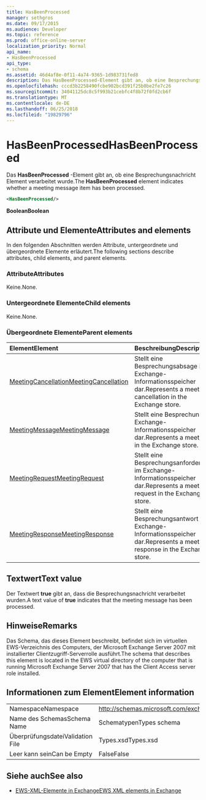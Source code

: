 ```yaml
---
title: HasBeenProcessed
manager: sethgros
ms.date: 09/17/2015
ms.audience: Developer
ms.topic: reference
ms.prod: office-online-server
localization_priority: Normal
api_name:
- HasBeenProcessed
api_type:
- schema
ms.assetid: 46d4af8e-0f11-4a74-9365-1d983731fed8
description: Das HasBeenProcessed-Element gibt an, ob eine Besprechungsnachricht Element verarbeitet wurde.
ms.openlocfilehash: cccd3b2258490fcbe902bcd391f25b0be2fe7c26
ms.sourcegitcommit: 34041125dc8c5f993b21cebfc4f8b72f0fd2cb6f
ms.translationtype: MT
ms.contentlocale: de-DE
ms.lasthandoff: 06/25/2018
ms.locfileid: "19829796"
---
```

# <a name="hasbeenprocessed"></a><span data-ttu-id="6d635-103">HasBeenProcessed</span><span class="sxs-lookup"><span data-stu-id="6d635-103">HasBeenProcessed</span></span>

<span data-ttu-id="6d635-104">Das **HasBeenProcessed** -Element gibt an, ob eine Besprechungsnachricht Element verarbeitet wurde.</span><span class="sxs-lookup"><span data-stu-id="6d635-104">The **HasBeenProcessed** element indicates whether a meeting message item has been processed.</span></span> 
  
```xml
<HasBeenProcessed/>
```

 <span data-ttu-id="6d635-105">**Boolean**</span><span class="sxs-lookup"><span data-stu-id="6d635-105">**Boolean**</span></span>
## <a name="attributes-and-elements"></a><span data-ttu-id="6d635-106">Attribute und Elemente</span><span class="sxs-lookup"><span data-stu-id="6d635-106">Attributes and elements</span></span>

<span data-ttu-id="6d635-107">In den folgenden Abschnitten werden Attribute, untergeordnete und übergeordnete Elemente erläutert.</span><span class="sxs-lookup"><span data-stu-id="6d635-107">The following sections describe attributes, child elements, and parent elements.</span></span>
  
### <a name="attributes"></a><span data-ttu-id="6d635-108">Attribute</span><span class="sxs-lookup"><span data-stu-id="6d635-108">Attributes</span></span>

<span data-ttu-id="6d635-109">Keine.</span><span class="sxs-lookup"><span data-stu-id="6d635-109">None.</span></span>
  
### <a name="child-elements"></a><span data-ttu-id="6d635-110">Untergeordnete Elemente</span><span class="sxs-lookup"><span data-stu-id="6d635-110">Child elements</span></span>

<span data-ttu-id="6d635-111">Keine.</span><span class="sxs-lookup"><span data-stu-id="6d635-111">None.</span></span>
  
### <a name="parent-elements"></a><span data-ttu-id="6d635-112">Übergeordnete Elemente</span><span class="sxs-lookup"><span data-stu-id="6d635-112">Parent elements</span></span>

|<span data-ttu-id="6d635-113">**Element**</span><span class="sxs-lookup"><span data-stu-id="6d635-113">**Element**</span></span>|<span data-ttu-id="6d635-114">**Beschreibung**</span><span class="sxs-lookup"><span data-stu-id="6d635-114">**Description**</span></span>|
|:-----|:-----|
|[<span data-ttu-id="6d635-115">MeetingCancellation</span><span class="sxs-lookup"><span data-stu-id="6d635-115">MeetingCancellation</span></span>](meetingcancellation.md) <br/> |<span data-ttu-id="6d635-116">Stellt eine Besprechungsabsage im Exchange-Informationsspeicher dar.</span><span class="sxs-lookup"><span data-stu-id="6d635-116">Represents a meeting cancellation in the Exchange store.</span></span>  <br/> |
|[<span data-ttu-id="6d635-117">MeetingMessage</span><span class="sxs-lookup"><span data-stu-id="6d635-117">MeetingMessage</span></span>](meetingmessage.md) <br/> |<span data-ttu-id="6d635-118">Stellt eine Besprechung im Exchange-Informationsspeicher dar.</span><span class="sxs-lookup"><span data-stu-id="6d635-118">Represents a meeting in the Exchange store.</span></span>  <br/> |
|[<span data-ttu-id="6d635-119">MeetingRequest</span><span class="sxs-lookup"><span data-stu-id="6d635-119">MeetingRequest</span></span>](meetingrequest.md) <br/> |<span data-ttu-id="6d635-120">Stellt eine Besprechungsanforderung im Exchange-Informationsspeicher dar.</span><span class="sxs-lookup"><span data-stu-id="6d635-120">Represents a meeting request in the Exchange store.</span></span>  <br/> |
|[<span data-ttu-id="6d635-121">MeetingResponse</span><span class="sxs-lookup"><span data-stu-id="6d635-121">MeetingResponse</span></span>](meetingresponse.md) <br/> |<span data-ttu-id="6d635-122">Stellt eine Besprechungsantwort im Exchange-Informationsspeicher dar.</span><span class="sxs-lookup"><span data-stu-id="6d635-122">Represents a meeting response in the Exchange store.</span></span>  <br/> |
   
## <a name="text-value"></a><span data-ttu-id="6d635-123">Textwert</span><span class="sxs-lookup"><span data-stu-id="6d635-123">Text value</span></span>

<span data-ttu-id="6d635-124">Der Textwert **true** gibt an, dass die Besprechungsnachricht verarbeitet wurden.</span><span class="sxs-lookup"><span data-stu-id="6d635-124">A text value of **true** indicates that the meeting message has been processed.</span></span> 
  
## <a name="remarks"></a><span data-ttu-id="6d635-125">Hinweise</span><span class="sxs-lookup"><span data-stu-id="6d635-125">Remarks</span></span>

<span data-ttu-id="6d635-126">Das Schema, das dieses Element beschreibt, befindet sich im virtuellen EWS-Verzeichnis des Computers, der Microsoft Exchange Server 2007 mit installierter Clientzugriff-Serverrolle ausführt.</span><span class="sxs-lookup"><span data-stu-id="6d635-126">The schema that describes this element is located in the EWS virtual directory of the computer that is running Microsoft Exchange Server 2007 that has the Client Access server role installed.</span></span>
  
## <a name="element-information"></a><span data-ttu-id="6d635-127">Informationen zum Element</span><span class="sxs-lookup"><span data-stu-id="6d635-127">Element information</span></span>

|||
|:-----|:-----|
|<span data-ttu-id="6d635-128">Namespace</span><span class="sxs-lookup"><span data-stu-id="6d635-128">Namespace</span></span>  <br/> |http://schemas.microsoft.com/exchange/services/2006/types  <br/> |
|<span data-ttu-id="6d635-129">Name des Schemas</span><span class="sxs-lookup"><span data-stu-id="6d635-129">Schema Name</span></span>  <br/> |<span data-ttu-id="6d635-130">Schematypen</span><span class="sxs-lookup"><span data-stu-id="6d635-130">Types schema</span></span>  <br/> |
|<span data-ttu-id="6d635-131">Überprüfungsdatei</span><span class="sxs-lookup"><span data-stu-id="6d635-131">Validation File</span></span>  <br/> |<span data-ttu-id="6d635-132">Types.xsd</span><span class="sxs-lookup"><span data-stu-id="6d635-132">Types.xsd</span></span>  <br/> |
|<span data-ttu-id="6d635-133">Leer kann sein</span><span class="sxs-lookup"><span data-stu-id="6d635-133">Can be Empty</span></span>  <br/> |<span data-ttu-id="6d635-134">False</span><span class="sxs-lookup"><span data-stu-id="6d635-134">False</span></span>  <br/> |
   
## <a name="see-also"></a><span data-ttu-id="6d635-135">Siehe auch</span><span class="sxs-lookup"><span data-stu-id="6d635-135">See also</span></span>



- [<span data-ttu-id="6d635-136">EWS-XML-Elemente in Exchange</span><span class="sxs-lookup"><span data-stu-id="6d635-136">EWS XML elements in Exchange</span></span>](ews-xml-elements-in-exchange.md)

